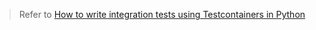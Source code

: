 > Refer to [How to write integration tests using Testcontainers in Python](https://www.naiyerasif.com/post/2025/06/03/how-to-write-integration-tests-using-testcontainers-in-python/)
